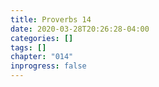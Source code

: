 ```yaml
---
title: Proverbs 14
date: 2020-03-28T20:26:28-04:00
categories: []
tags: []
chapter: "014"
inprogress: false
---
```



